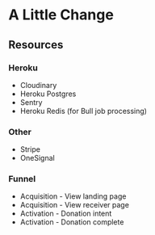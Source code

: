# A Little Change

## Resources

### Heroku

* Cloudinary
* Heroku Postgres
* Sentry
* Heroku Redis (for Bull job processing)

### Other

* Stripe
* OneSignal

### Funnel

* Acquisition - View landing page
* Acquisition - View receiver page
* Activation - Donation intent
* Activation - Donation complete
